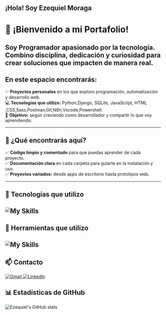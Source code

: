 ##       ¡Hola! Soy Ezequiel Moraga
# 👋 ¡Bienvenido a mi Portafolio!

Soy Programador **apasionado por la tecnología**.  
Combino disciplina, dedicación y curiosidad para crear soluciones que impacten de manera real.
---
## En este espacio encontrarás:

✨ **Proyectos personales** en los que exploro programación, automatización y desarrollo web.  
💻 **Tecnologías que utilizo:** Python,Django, SQLite, JavaScript, HTML ,CSS,Sass,Postman,Git,N8n,Vscode,Powershell.  
🚀 **Objetivo:** seguir creciendo como desarrollador y compartir lo que voy aprendiendo.

---

## 📂 ¿Qué encontrarás aquí?

✅ **Código limpio y comentado** para que puedas aprender de cada proyecto.  
✅ **Documentación clara** en cada carpeta para guiarte en la instalación y uso.  
✅ **Proyectos variados:** desde apps de escritorio hasta prototipos web.

---




<!--
**ezequielmoraga/ezequielmoraga** is a ✨ _special_ ✨ repository because its `README.md` (this file) appears on your GitHub profile.

Here are some ideas to get you started:

- 🔭 I’m currently working on ...
- 🌱 I’m currently learning ...
- 👯 I’m looking to collaborate on ...
- 🤔 I’m looking for help with ...
- 💬 Ask me about ...
- 📫 How to reach me: ...
- 😄 Pronouns: ...
- ⚡ Fun fact: ...
-->




## 🚀 Tecnologías que utilizo
![My Skills](https://skillicons.dev/icons?i=py,django,js,html,css,sass,postgres,postman,)
---
## 🚀  Herramientas que utilizo
![My Skills](https://skillicons.dev/icons?i=powershell,windows,vscode,git,github,)
---
## 📫 Contacto
<p>
  <a href="mailto:ezequielmoraga3572@gmail.com">
    <img src="https://skillicons.dev/icons?i=gmail" alt="Gmail"/>
  </a>
  
  <a href="https://www.linkedin.com/in/ezequiel-moraga-0a4560275" target="_blank">
    <img src="https://skillicons.dev/icons?i=linkedin" alt="LinkedIn"/>
  </a>
</p>


## 📊 Estadísticas de GitHub
![Ezequiel's GitHub stats](https://github-readme-stats.vercel.app/api?username=ezequielmoraga&show_icons=true&theme=radical)


